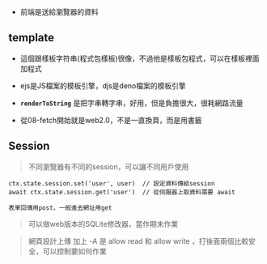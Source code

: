 * 前端是送給瀏覽器的資料



## template

* 這個跟樣板字符串(程式包樣板)很像，不過他是樣板包程式，可以在樣板裡面加程式
* ejs是JS檔案的模板引擎，djs是deno檔案的模板引擎





* **`renderToString`** 是把字串轉字串，好用，但是負擔很大，很耗網路流量





* 從08-fetch開始就是web2.0，不是一直換頁，而是用書籤







## Session

> 不同瀏覽器有不同的session，可以讓不同用戶使用

```
ctx.state.session.set('user', user)  // 設定資料傳給session
await ctx.state.session.get('user')  // 從伺服器上取資料需要 await
```







```
表單回傳用post，一般進去網址用get
```



> 可以做web版本的SQLite修改器，當作期末作業



>網頁設計上傳 加上 -A 是 allow read 和 allow write ，打後面兩個比較安全，可以控制要如何作業